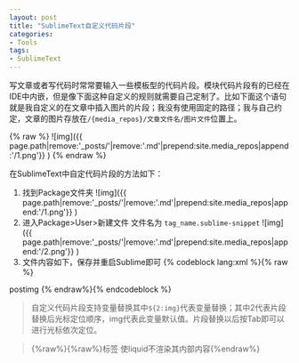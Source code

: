 ```yaml
---
layout: post
title: "SublimeText自定义代码片段"
categories:
- Tools
tags:
- SublimeText
---
```

写文章或者写代码时常常要输入一些模板型的代码片段。模块代码片段有的已经在IDE中内嵌，但是像下面这种自定义的规则就需要自己定制了。比如下面这个语句就是我自定义的在文章中插入图片的片段；我没有使用固定的路径；我与自己约定，文章的图片存放在`/{media_repos}/文章文件名/图片文件`位置上。

{% raw %}
    ![img]({{ page.path|remove:'_posts/'|remove:'.md'|prepend:site.media_repos|append:'/1.png'}} )
{% endraw %}

在SublimeText中自定代码片段的方法如下：

1. 找到Package文件夹
![img]({{ page.path|remove:'_posts/'|remove:'.md'|prepend:site.media_repos|append:'/1.png'}} )
2. 进入Package>User>新建文件  文件名为 `tag_name.sublime-snippet`
![img]({{ page.path|remove:'_posts/'|remove:'.md'|prepend:site.media_repos|append:'/2.png'}} )
3. 文件内容如下，保存并重启Sublime即可
{% codeblock lang:xml %}{% raw %}
<snippet>
	<content><![CDATA[
![${2:img}]({{ page.path|remove:'_posts/'|remove:'.md'|prepend:site.media_repos|append:'/${1:1}.png'}} ${3})
]]></content>
	<!-- 可选: 键入以下内容按Tab触发片段替换 -->
	<tabTrigger>postimg</tabTrigger>
	<!-- 可选: 在哪类文件中生效 -->
	<!-- <scope>source.md</scope> -->
</snippet>
{% endraw%}{% endcodeblock %}


>自定义代码片段支持变量替换其中`${2:img}`代表变量替换；其中2代表片段替换后光标定位顺序，img代表此变量默认值。片段替换以后按Tab即可以进行光标依次定位。

>{%raw%}{%raw%}标签 使liquid不渲染其内部内容{%endraw%}